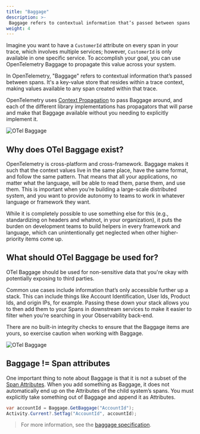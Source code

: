 ```yaml
---
title: "Baggage"
description: >-
 Baggage refers to contextual information that’s passed between spans
weight: 4
---
```


Imagine you want to have a `CustomerId` attribute on every span in your trace,
which involves multiple services; however, `CustomerId` is only available in one
specific service. To accomplish your goal, you can use OpenTelemetry Baggage to
propagate this value across your system.

In OpenTelemetry, "Baggage" refers to contextual information that’s passed
between spans. It's a key-value store that resides within a trace context,
making values available to any span created within that trace.

OpenTelemetry uses [Context Propagation](/docs/concepts/signals/traces/#context-propagation) to pass Baggage
around, and each of the different library implementations has propagators that
will parse and make that Baggage available without you needing to explicitly
implement it.

![OTel Baggage](/img/otel_baggage.png)

## Why does OTel Baggage exist?

OpenTelemetry is cross-platform and cross-framework. Baggage makes it such that
the context values live in the same place, have the same format, and follow the
same pattern. That means that all your applications, no matter what the
language, will be able to read them, parse them, and use them. This is important
when you’re building a large-scale distributed system, and you want to provide
autonomy to teams to work in whatever language or framework they want.

While it is completely possible to use something else for this (e.g.,
standardizing on headers and whatnot, in your organization), it puts the burden
on development teams to build helpers in every framework and language, which can
unintentionally get neglected when other higher-priority items come up.

## What should OTel Baggage be used for?

OTel Baggage should be used for non-sensitive data that you're okay with
potentially exposing to third parties.

Common use cases include information that’s only accessible further up a stack.
This can include things like Account Identification, User Ids, Product Ids, and
origin IPs, for example. Passing these down your stack allows you to then add
them to your Spans in downstream services to make it easier to filter when
you’re searching in your Observability back-end.

There are no built-in integrity checks to ensure that the Baggage items are
yours, so exercise caution when working with Baggage.

![OTel Baggage](/img/otel_baggage-2.png)

## Baggage != Span attributes

One important thing to note about Baggage is that it is not a subset of the
[Span Attributes](/docs/concepts/signals/traces/#attributes). When you add something as Baggage, it does not
automatically end up on the Attributes of the child system’s spans. You must
explicitly take something out of Baggage and append it as Attributes.

```csharp
var accountId = Baggage.GetBaggage("AccountId");
Activity.Current?.SetTag("AccountId", accountId);
```

> For more information, see the [baggage specification][].

[baggage specification]: /docs/reference/specification/overview/#baggage-signal
